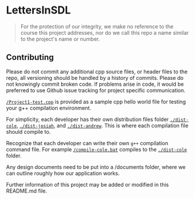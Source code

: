 # LettersInSDL

> For the protection of our integrity, we make no reference to the course this project addresses, nor do we call this repo a name similar to the project's name or number.

## Contributing

Please do not commit any additional cpp source files, or header files to the repo, all versioning should be handled by a history of commits. Please do not knowingly commit broken code. If problems arise in code, it would be preferred to use Github issue tracking for project specific communication. 

[`/Project1-test.cpp`](/Project1-test.cpp) is provided as a sample cpp hello world file for testing your g++ compilation environment.

For simplicity, each developer has their own distribution files folder [`./dist-cole`](/dist-cole), [`./dist-josiah`](/dist-josiah), and [`./dist-andrew`](/dist-andrew). This is where each compilation file should compile to.

Recognize that each developer can write their own `g++` compilation command file. For example [`/compile-cole.bat`](/compile-cole.bat) compiles to the [`./dist-cole`](/dist-cole) folder.

Any design documents need to be put into a /documents folder, where we can outline roughly how our application works.

Further information of this project may be added or modified in this README.md file. 
